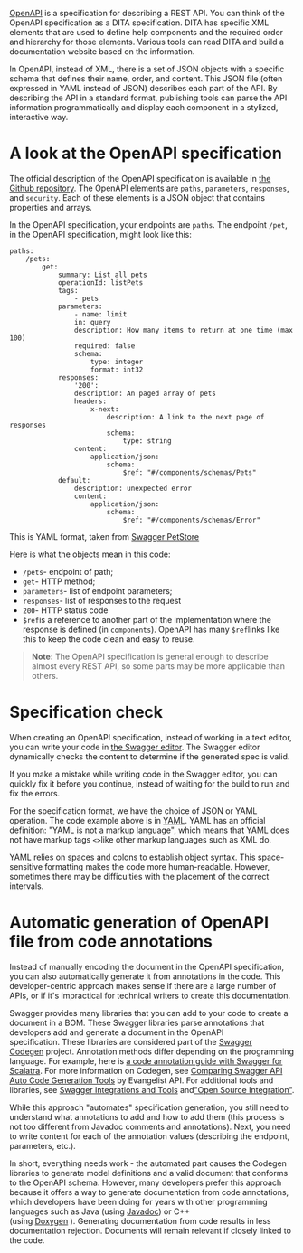 [OpenAPI](https://www.openapis.org/) is a specification for describing a REST API. You can think of the OpenAPI specification as a DITA specification. DITA has specific XML elements that are used to define help components and the required order and hierarchy for those elements. Various tools can read DITA and build a documentation website based on the information.

In OpenAPI, instead of XML, there is a set of JSON objects with a specific schema that defines their name, order, and content. This JSON file (often expressed in YAML instead of JSON) describes each part of the API. By describing the API in a standard format, publishing tools can parse the API information programmatically and display each component in a stylized, interactive way.

# A look at the OpenAPI specification

The official description of the OpenAPI specification is available in [the Github repository](https://github.com/OAI/OpenAPI-Specification). The OpenAPI elements are `paths`, `parameters`, `responses`, and `security`. Each of these elements is a JSON object that contains properties and arrays.

In the OpenAPI specification, your endpoints are `paths`. The endpoint `/pet`, in the OpenAPI specification, might look like this:

```
paths:
    /pets:
        get:
            summary: List all pets
            operationId: listPets
            tags:
                - pets
            parameters:
                - name: limit
                in: query
                description: How many items to return at one time (max 100)
                required: false
                schema:
                    type: integer
                    format: int32
            responses:
                '200':
                description: An paged array of pets
                headers:
                    x-next:
                        description: A link to the next page of responses
                        schema:
                            type: string
                content:
                    application/json:
                        schema:
                            $ref: "#/components/schemas/Pets"
            default:
                description: unexpected error
                content:
                    application/json:
                        schema:
                            $ref: "#/components/schemas/Error"

```

This is YAML format, taken from [Swagger PetStore](http://petstore.swagger.io/)

Here is what the objects mean in this code:

-   `/pets`- endpoint of path;
-   `get`- HTTP method;
-   `parameters`- list of endpoint parameters;
-   `responses`- list of responses to the request
-   `200`- HTTP status code
-   `$ref`is a reference to another part of the implementation where the response is defined (in `components`). OpenAPI has many `$ref`links like this to keep the code clean and easy to reuse.

> **Note:** The OpenAPI specification is general enough to describe almost every REST API, so some parts may be more applicable than others.

# Specification check

When creating an OpenAPI specification, instead of working in a text editor, you can write your code in [the Swagger editor](http://editor.swagger.io/). The Swagger editor dynamically checks the content to determine if the generated spec is valid.

If you make a mistake while writing code in the Swagger editor, you can quickly fix it before you continue, instead of waiting for the build to run and fix the errors.

For the specification format, we have the choice of JSON or YAML operation. The code example above is in [YAML](https://yaml.org/). YAML has an official definition: "YAML is not a markup language", which means that YAML does not have markup tags `<>`like other markup languages ​​such as XML do.

YAML relies on spaces and colons to establish object syntax. This space-sensitive formatting makes the code more human-readable. However, sometimes there may be difficulties with the placement of the correct intervals.

# Automatic generation of OpenAPI file from code annotations

Instead of manually encoding the document in the OpenAPI specification, you can also automatically generate it from annotations in the code. This developer-centric approach makes sense if there are a large number of APIs, or if it's impractical for technical writers to create this documentation.

Swagger provides many libraries that you can add to your code to create a document in a BOM. These Swagger libraries parse annotations that developers add and generate a document in the OpenAPI specification. These libraries are considered part of the [Swagger Codegen](https://swagger.io/tools/swagger-codegen/) project. Annotation methods differ depending on the programming language. For example, here is [a code annotation guide with Swagger for Scalatra](https://www.infoq.com/articles/swagger-scalatra). For more information on Codegen, see [Comparing Swagger API Auto Code Generation Tools](https://apievangelist.com/2015/06/06/comparison-of-automatic-api-code-generation-tools-for-swagger/) by Evangelist API. For additional tools and libraries, see [Swagger Integrations and Tools](https://swagger.io/tools/open-source/open-source-integrations/) and["Open Source Integration"](https://swagger.io/tools/open-source/open-source-integrations/).

While this approach "automates" specification generation, you still need to understand what annotations to add and how to add them (this process is not too different from Javadoc comments and annotations). Next, you need to write content for each of the annotation values ​​(describing the endpoint, parameters, etc.).

In short, everything needs work - the automated part causes the Codegen libraries to generate model definitions and a valid document that conforms to the OpenAPI schema. However, many developers prefer this approach because it offers a way to generate documentation from code annotations, which developers have been doing for years with other programming languages ​​such as Java (using [Javadoc](https://www.oracle.com/technetwork/articles/java/index-137868.html)) or C++ (using [Doxygen](http://www.doxygen.nl/) ). Generating documentation from code results in less documentation rejection. Documents will remain relevant if closely linked to the code.
